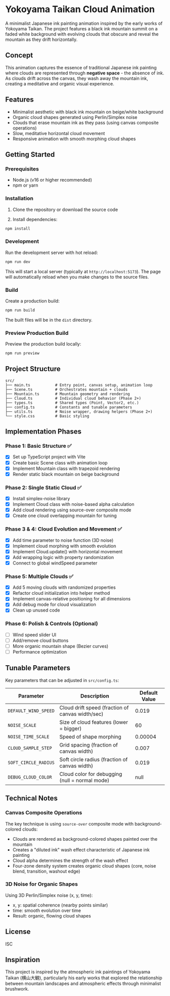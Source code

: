 # Yokoyama Taikan Cloud Animation

A minimalist Japanese ink painting animation inspired by the early works of Yokoyama Taikan. The project features a black ink mountain summit on a faded white background with evolving clouds that obscure and reveal the mountain as they drift horizontally.

## Concept

This animation captures the essence of traditional Japanese ink painting where clouds are represented through **negative space** - the absence of ink. As clouds drift across the canvas, they wash away the mountain ink, creating a meditative and organic visual experience.

## Features

- Minimalist aesthetic with black ink mountain on beige/white background
- Organic cloud shapes generated using Perlin/Simplex noise
- Clouds that erase mountain ink as they pass (using canvas composite operations)
- Slow, meditative horizontal cloud movement
- Responsive animation with smooth morphing cloud shapes

## Getting Started

### Prerequisites

- Node.js (v16 or higher recommended)
- npm or yarn

### Installation

1. Clone the repository or download the source code

2. Install dependencies:
```bash
npm install
```

### Development

Run the development server with hot reload:
```bash
npm run dev
```

This will start a local server (typically at `http://localhost:5173`). The page will automatically reload when you make changes to the source files.

### Build

Create a production build:
```bash
npm run build
```

The built files will be in the `dist` directory.

### Preview Production Build

Preview the production build locally:
```bash
npm run preview
```

## Project Structure

```
src/
├── main.ts           # Entry point, canvas setup, animation loop
├── Scene.ts          # Orchestrates mountain + clouds
├── Mountain.ts       # Mountain geometry and rendering
├── Cloud.ts          # Individual cloud behavior (Phase 2+)
├── types.ts          # Shared types (Point, Vector2, etc.)
├── config.ts         # Constants and tunable parameters
├── utils.ts          # Noise wrapper, drawing helpers (Phase 2+)
└── style.css         # Basic styling
```

## Implementation Phases

### Phase 1: Basic Structure ✅
- [x] Set up TypeScript project with Vite
- [x] Create basic Scene class with animation loop
- [x] Implement Mountain class with trapezoid rendering
- [x] Render static black mountain on beige background

### Phase 2: Single Static Cloud ✅
- [x] Install simplex-noise library
- [x] Implement Cloud class with noise-based alpha calculation
- [x] Add cloud rendering using source-over composite mode
- [x] Create one cloud overlapping mountain for tuning

### Phase 3 & 4: Cloud Evolution and Movement ✅
- [x] Add time parameter to noise function (3D noise)
- [x] Implement cloud morphing with smooth evolution
- [x] Implement Cloud.update() with horizontal movement
- [x] Add wrapping logic with property randomization
- [x] Connect to global windSpeed parameter

### Phase 5: Multiple Clouds ✅
- [x] Add 5 moving clouds with randomized properties
- [x] Refactor cloud initialization into helper method
- [x] Implement canvas-relative positioning for all dimensions
- [x] Add debug mode for cloud visualization
- [x] Clean up unused code

### Phase 6: Polish & Controls (Optional)
- [ ] Wind speed slider UI
- [ ] Add/remove cloud buttons
- [ ] More organic mountain shape (Bezier curves)
- [ ] Performance optimization

## Tunable Parameters

Key parameters that can be adjusted in `src/config.ts`:

| Parameter | Description | Default Value |
|-----------|-------------|---------------|
| `DEFAULT_WIND_SPEED` | Cloud drift speed (fraction of canvas width/sec) | 0.019 |
| `NOISE_SCALE` | Size of cloud features (lower = bigger) | 60 |
| `NOISE_TIME_SCALE` | Speed of shape morphing | 0.00004 |
| `CLOUD_SAMPLE_STEP` | Grid spacing (fraction of canvas width) | 0.007 |
| `SOFT_CIRCLE_RADIUS` | Soft circle radius (fraction of canvas width) | 0.019 |
| `DEBUG_CLOUD_COLOR` | Cloud color for debugging (null = normal mode) | null |

## Technical Notes

### Canvas Composite Operations

The key technique is using `source-over` composite mode with background-colored clouds:
- Clouds are rendered as background-colored shapes painted over the mountain
- Creates a "diluted ink" wash effect characteristic of Japanese ink painting
- Cloud alpha determines the strength of the wash effect
- Four-zone density system creates organic cloud shapes (core, noise blend, transition, washout edge)

### 3D Noise for Organic Shapes

Using 3D Perlin/Simplex noise (x, y, time):
- x, y: spatial coherence (nearby points similar)
- time: smooth evolution over time
- Result: organic, flowing cloud shapes

## License

ISC

## Inspiration

This project is inspired by the atmospheric ink paintings of Yokoyama Taikan (横山大観), particularly his early works that explored the relationship between mountain landscapes and atmospheric effects through minimalist brushwork.
